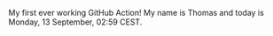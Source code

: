 My first ever working GitHub Action!
My name is Thomas and today is Monday, 13 September, 02:59 CEST. 
